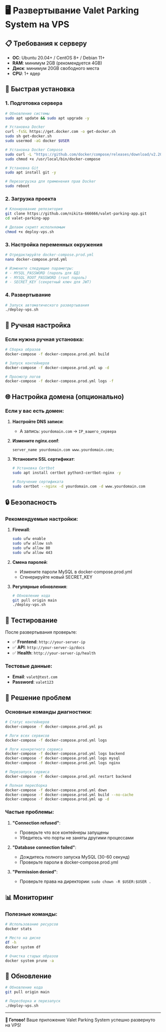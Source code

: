 # 🖥️ Развертывание Valet Parking System на VPS

## 📋 **Требования к серверу**

- **ОС**: Ubuntu 20.04+ / CentOS 8+ / Debian 11+
- **RAM**: минимум 2GB (рекомендуется 4GB)
- **Диск**: минимум 20GB свободного места
- **CPU**: 1+ ядер

## 🚀 **Быстрая установка**

### 1. Подготовка сервера

```bash
# Обновление системы
sudo apt update && sudo apt upgrade -y

# Установка Docker
curl -fsSL https://get.docker.com -o get-docker.sh
sudo sh get-docker.sh
sudo usermod -aG docker $USER

# Установка Docker Compose
sudo curl -L "https://github.com/docker/compose/releases/download/v2.20.2/docker-compose-$(uname -s)-$(uname -m)" -o /usr/local/bin/docker-compose
sudo chmod +x /usr/local/bin/docker-compose

# Установка Git
sudo apt install git -y

# Перезагрузка для применения прав Docker
sudo reboot
```

### 2. Загрузка проекта

```bash
# Клонирование репозитория
git clone https://github.com/nikita-666666/valet-parking-app.git
cd valet-parking-app

# Делаем скрипт исполняемым
chmod +x deploy-vps.sh
```

### 3. Настройка переменных окружения

```bash
# Отредактируйте docker-compose.prod.yml
nano docker-compose.prod.yml

# Измените следующие параметры:
# - MYSQL_PASSWORD (пароль для БД)
# - MYSQL_ROOT_PASSWORD (root пароль)
# - SECRET_KEY (секретный ключ для JWT)
```

### 4. Развертывание

```bash
# Запуск автоматического развертывания
./deploy-vps.sh
```

## 🔧 **Ручная настройка**

### Если нужна ручная установка:

```bash
# Сборка образов
docker-compose -f docker-compose.prod.yml build

# Запуск контейнеров
docker-compose -f docker-compose.prod.yml up -d

# Просмотр логов
docker-compose -f docker-compose.prod.yml logs -f
```

## 🌐 **Настройка домена (опционально)**

### Если у вас есть домен:

1. **Настройте DNS записи**:
   - A запись: `yourdomain.com` → `IP_вашего_сервера`

2. **Измените nginx.conf**:
   ```nginx
   server_name yourdomain.com www.yourdomain.com;
   ```

3. **Установите SSL сертификат**:
   ```bash
   # Установка Certbot
   sudo apt install certbot python3-certbot-nginx -y
   
   # Получение сертификата
   sudo certbot --nginx -d yourdomain.com -d www.yourdomain.com
   ```

## 🔒 **Безопасность**

### Рекомендуемые настройки:

1. **Firewall**:
   ```bash
   sudo ufw enable
   sudo ufw allow ssh
   sudo ufw allow 80
   sudo ufw allow 443
   ```

2. **Смена паролей**:
   - Измените пароли MySQL в docker-compose.prod.yml
   - Сгенерируйте новый SECRET_KEY

3. **Регулярные обновления**:
   ```bash
   # Обновление кода
   git pull origin main
   ./deploy-vps.sh
   ```

## 📱 **Тестирование**

После развертывания проверьте:

- ✅ **Frontend**: `http://your-server-ip`
- ✅ **API**: `http://your-server-ip/docs`
- ✅ **Health**: `http://your-server-ip/health`

### Тестовые данные:
- **Email**: `valet@test.com`
- **Password**: `valet123`

## 🐛 **Решение проблем**

### Основные команды диагностики:

```bash
# Статус контейнеров
docker-compose -f docker-compose.prod.yml ps

# Логи всех сервисов
docker-compose -f docker-compose.prod.yml logs

# Логи конкретного сервиса
docker-compose -f docker-compose.prod.yml logs backend
docker-compose -f docker-compose.prod.yml logs mysql
docker-compose -f docker-compose.prod.yml logs nginx

# Перезапуск сервиса
docker-compose -f docker-compose.prod.yml restart backend

# Полная пересборка
docker-compose -f docker-compose.prod.yml down
docker-compose -f docker-compose.prod.yml build --no-cache
docker-compose -f docker-compose.prod.yml up -d
```

### Частые проблемы:

1. **"Connection refused"**:
   - Проверьте что все контейнеры запущены
   - Убедитесь что порты не заняты другими процессами

2. **"Database connection failed"**:
   - Дождитесь полного запуска MySQL (30-60 секунд)
   - Проверьте пароли в docker-compose.prod.yml

3. **"Permission denied"**:
   - Проверьте права на директории: `sudo chown -R $USER:$USER .`

## 📊 **Мониторинг**

### Полезные команды:

```bash
# Использование ресурсов
docker stats

# Место на диске
df -h
docker system df

# Очистка старых образов
docker system prune -a
```

## 🔄 **Обновление**

```bash
# Обновление кода
git pull origin main

# Пересборка и перезапуск
./deploy-vps.sh
```

---

**🎉 Готово!** Ваше приложение Valet Parking System успешно развернуто на VPS! 